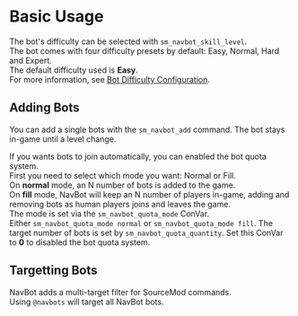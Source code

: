 # Basic Usage

The bot's difficulty can be selected with `sm_navbot_skill_level`.  
The bot comes with four difficulty presets by default: Easy, Normal, Hard and Expert.  
The default difficulty used is **Easy**.  
For more information, see [Bot Difficulty Configuration].

## Adding Bots

You can add a single bots with the `sm_navbot_add` command. The bot stays in-game until a level change.

If you wants bots to join automatically, you can enabled the bot quota system.  
First you need to select which mode you want: Normal or Fill.  
On **normal** mode, an N number of bots is added to the game.  
On **fill** mode, NavBot will keep an N number of players in-game, adding and removing bots as human players joins and leaves the game.  
The mode is set via the `sm_navbot_quota_mode` ConVar.  
Either `sm_navbot_quota_mode normal` or `sm_navbot_quota_mode fill`.
The target number of bots is set by `sm_navbot_quota_quantity`. Set this ConVar to **0** to disabled the bot quota system.

## Targetting Bots

NavBot adds a multi-target filter for SourceMod commands.    
Using `@navbots` will target all NavBot bots.

<!-- Links -->
[Bot Difficulty Configuration]: BOT_DIFFICULTY_PROFILES.md
